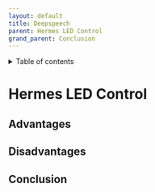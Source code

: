 ```yaml
---
layout: default
title: Deepspeech
parent: Hermes LED Control
grand_parent: Conclusion
---
```


<details close markdown="block">
  <summary>
    Table of contents
  </summary>
  {: .text-delta }
1. TOC
{:toc}
</details>


# Hermes LED Control


## Advantages

## Disadvantages

## Conclusion